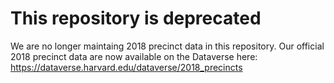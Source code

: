 # This repository is deprecated
We are no longer maintaing 2018 precinct data in this repository. Our official 2018 precinct data are now available on the Dataverse here: https://dataverse.harvard.edu/dataverse/2018_precincts
